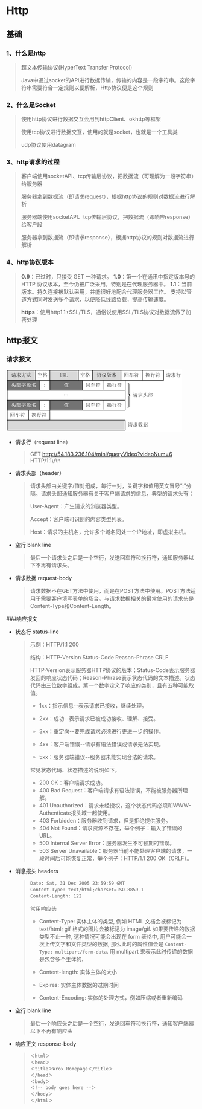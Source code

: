 # Http

## 基础

### 1、什么是http

>  超文本传输协议(HyperText Transfer Protocol)
>
> Java中通过socket的API进行数据传输，传输的内容是一段字符串。这段字符串需要符合一定规则以便解析，Http协议便是这个规则

### 2、什么是Socket

> 使用http协议进行数据交互会用到httpClient、okhttp等框架
>
> 使用tcp协议进行数据交互，使用的就是socket，也就是一个工具类
>
> udp协议使用datagram

### 3、http请求的过程

> 客户端使用socketAPI、tcp传输层协议，把数据流（可理解为一段字符串）给服务器
>
> 服务器拿到数据流（即请求request），根据http协议的规则对数据流进行解析
>
> 服务器端使用socketAPI、tcp传输层协议，把数据流（即响应response）给客户段
>
> 服务器拿到数据流（即请求response），根据http协议的规则对数据流进行解析

### 4、http协议版本

> **0.9**：已过时，只接受 GET 一种请求。
> **1.0**：第一个在通讯中指定版本号的HTTP 协议版本，至今仍被广泛采用，特别是在代理服务器中。
> **1.1**：当前版本。持久连接被默认采用，并能很好地配合代理服务器工作。
>  		支持以管道方式同时发送多个请求，以便降低线路负载，提高传输速度。
>
> **https**：使用http1.1+SSL/TLS，通俗说使用SSL/TLS协议对数据流做了加密处理

## http报文



### 请求报文

![HTTP请求报文](sources/HTTP请求报文.png)

- 请求行（request line）

  > GET http://54.183.236.104/mini/queryVideo?videoNum=6  HTTP/1.1\r\n

- 请求头部（header）

  > 请求头部由关键字/值对组成，每行一对，关键字和值用英文冒号“:”分隔。请求头部通知服务器有关于客户端请求的信息，典型的请求头有：
  >
  > User-Agent：产生请求的浏览器类型。
  >
  > Accept：客户端可识别的内容类型列表。
  >
  > Host：请求的主机名，允许多个域名同处一个IP地址，即虚拟主机。

- 空行 blank line

  > 最后一个请求头之后是一个空行，发送回车符和换行符，通知服务器以下不再有请求头。

- 请求数据 request-body

  > 请求数据不在GET方法中使用，而是在POST方法中使用。POST方法适用于需要客户填写表单的场合。与请求数据相关的最常使用的请求头是Content-Type和Content-Length。

###响应报文

- 状态行 status-line

  > 示例：HTTP/1.1 200 
  >
  > 结构：HTTP-Version Status-Code Reason-Phrase CRLF
  >
  > HTTP-Version表示服务器HTTP协议的版本；Status-Code表示服务器发回的响应状态代码；Reason-Phrase表示状态代码的文本描述。状态代码由三位数字组成，第一个数字定义了响应的类别，且有五种可能取值。
  >
  > - 1xx：指示信息--表示请求已接收，继续处理。
  >
  > - 2xx：成功--表示请求已被成功接收、理解、接受。
  >
  > - 3xx：重定向--要完成请求必须进行更进一步的操作。
  >
  > - 4xx：客户端错误--请求有语法错误或请求无法实现。
  >
  > - 5xx：服务器端错误--服务器未能实现合法的请求。
  >
  > 常见状态代码、状态描述的说明如下。
  >
  > - 200 OK：客户端请求成功。
  > - 400 Bad Request：客户端请求有语法错误，不能被服务器所理解。
  > - 401 Unauthorized：请求未经授权，这个状态代码必须和WWW-Authenticate报头域一起使用。
  > - 403 Forbidden：服务器收到请求，但是拒绝提供服务。
  > - 404 Not Found：请求资源不存在，举个例子：输入了错误的URL。
  > - 500 Internal Server Error：服务器发生不可预期的错误。
  > - 503 Server Unavailable：服务器当前不能处理客户端的请求，一段时间后可能恢复正常，举个例子：HTTP/1.1 200 OK（CRLF）。

- 消息报头 headers

  > ```html
  > Date: Sat, 31 Dec 2005 23:59:59 GMT
  > Content-Type: text/html;charset=ISO-8859-1
  > Content-Length: 122
  > ```
  > 常用响应头
  >
  > - Content-Type: 实体主体的类型, 例如 HTML 文档会被标记为 text/html; gif 格式的图片会被标记为 image/gif. 如果要传递的数据类型不止一种, 这种情况可能会出现在 form 表格中, 用户可能会一次上传文字和文件类型的数据, 那么此时的属性值会是 `Content-Type: multipart/form-data`. 用 multipart 来表示此时传递的数据是包含多个主体的.
  >
  > - Content-length: 实体主体的大小
  >
  > - Expires: 实体主体数据的过期时间
  >
  > - Content-Encoding: 实体的处理方式，例如压缩或者重新编码
  >
  >
  > 

- 空行 blank line

  > 最后一个响应头之后是一个空行，发送回车符和换行符，通知客户端器以下不再有响应头

- 响应正文 response-body

  > ```html
  > ＜html＞
  > ＜head＞
  > ＜title＞Wrox Homepage＜/title＞
  > ＜/head＞
  > ＜body＞
  > ＜!-- body goes here --＞
  > ＜/body＞
  > ＜/html＞
  > ```

